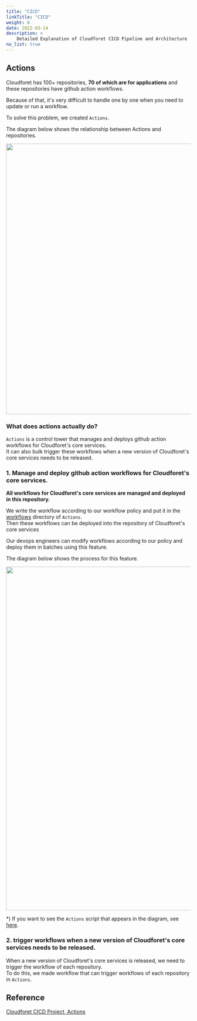 ```yaml
---
title: "CICD"
linkTitle: "CICD"
weight: 8
date: 2022-03-14
description: >
    Detailed Explanation of Cloudforet CICD Pipeline and Architecture
no_list: true
---
```



## Actions
Cloudforet has 100+ repositories, **70 of which are for applications** and these repositories have github action workflows.

Because of that, it's very difficult to handle one by one when you need to update or run a workflow.

To solve this problem, we created `Actions`.<br>

The diagram below shows the relationship between Actions and repositories.

<img width="736" src="https://github.com/cloudforet-io/actions/assets/19552819/a8d490dd-2a6b-41ab-beb8-3dbf67c9a9d5">

### What does actions actually do?

`Actions` is a control tower that manages and deploys github action workflows for Cloudforet's core services.<br>
It can also bulk trigger these workflows when a new version of Cloudforet's core services needs to be released.

### 1. Manage and deploy github action workflows for Cloudforet's core services.
**All workflows for Cloudforet's core services are managed and deployed in this repository.**<br>

We write the workflow according to our workflow policy and put it in the [workflows](https://github.com/cloudforet-io/actions/tree/master/workflows/) directory of `Actions`.<br>
Then these workflows can be deployed into the repository of Cloudforet's core services

Our devops engineers can modify workflows according to our policy and deploy them in batches using this feature.

The diagram below shows the process for this feature.

<img width="935" src="https://github.com/cloudforet-io/actions/assets/19552819/755e8c71-42f8-4bf2-8a93-b83e13a839b3">


*) If you want to see the `Actions` script that appears  in the diagram, see [here](https://github.com/cloudforet-io/actions/tree/master/src).

### 2. trigger workflows when a new version of Cloudforet's core services needs to be released.
When a new version of Cloudforet's core services is released, we need to trigger the workflow of each repository.<br>
To do this, we made workflow that can trigger workflows of each repository in `Actions`.<br>

## Reference

[Cloudforet CICD Project, Actions](https://github.com/cloudforet-io/actions)
